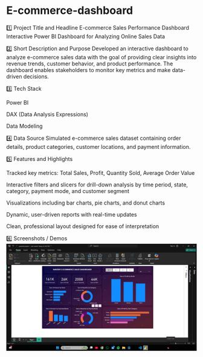 # E-commerce-dashboard
1️⃣ Project Title and Headline
E-commerce Sales Performance Dashboard
Interactive Power BI Dashboard for Analyzing Online Sales Data

2️⃣ Short Description and Purpose
Developed an interactive dashboard to analyze e-commerce sales data with the goal of providing clear insights into revenue trends, customer behavior, and product performance. The dashboard enables stakeholders to monitor key metrics and make data-driven decisions.

3️⃣ Tech Stack

Power BI

DAX (Data Analysis Expressions)

Data Modeling

4️⃣ Data Source
Simulated e-commerce sales dataset containing order details, product categories, customer locations, and payment information.

5️⃣ Features and Highlights

Tracked key metrics: Total Sales, Profit, Quantity Sold, Average Order Value

Interactive filters and slicers for drill-down analysis by time period, state, category, payment mode, and customer segment

Visualizations including bar charts, pie charts, and donut charts

Dynamic, user-driven reports with real-time updates

Clean, professional layout designed for ease of interpretation
 
6️⃣ Screenshots / Demos
![Alt text](https://github.com/naveeeee11/E-commerce-dashboard/blob/main/snapshot%20of%20dashboard.png)


